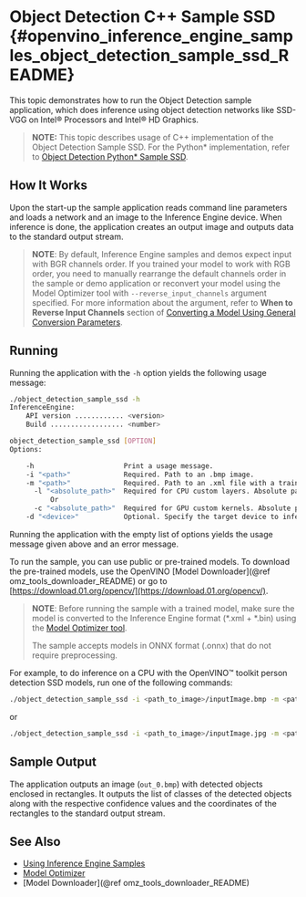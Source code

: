 # Object Detection C++ Sample SSD {#openvino_inference_engine_samples_object_detection_sample_ssd_README}

This topic demonstrates how to run the Object Detection sample application, which does inference using object detection
networks like SSD-VGG on Intel® Processors and Intel® HD Graphics.

> **NOTE:** This topic describes usage of C++ implementation of the Object Detection Sample SSD. For the Python* implementation, refer to [Object Detection Python* Sample SSD](../../ie_bridges/python/sample/object_detection_sample_ssd/README.md).

## How It Works

Upon the start-up the sample application reads command line parameters and loads a network and an image to the Inference
Engine device. When inference is done, the application creates an
output image and outputs data to the standard output stream.

> **NOTE**: By default, Inference Engine samples and demos expect input with BGR channels order. If you trained your model to work with RGB order, you need to manually rearrange the default channels order in the sample or demo application or reconvert your model using the Model Optimizer tool with `--reverse_input_channels` argument specified. For more information about the argument, refer to **When to Reverse Input Channels** section of [Converting a Model Using General Conversion Parameters](../../../docs/MO_DG/prepare_model/convert_model/Converting_Model_General.md).

## Running

Running the application with the <code>-h</code> option yields the following usage message:
```sh
./object_detection_sample_ssd -h
InferenceEngine:
    API version ............ <version>
    Build .................. <number>

object_detection_sample_ssd [OPTION]
Options:

    -h                      Print a usage message.
    -i "<path>"             Required. Path to an .bmp image.
    -m "<path>"             Required. Path to an .xml file with a trained model.
      -l "<absolute_path>"  Required for CPU custom layers. Absolute path to a shared library with the kernels implementations.
          Or
      -c "<absolute_path>"  Required for GPU custom kernels. Absolute path to the .xml file with the kernels descriptions.
    -d "<device>"           Optional. Specify the target device to infer on (the list of available devices is shown below). Default value is CPU. Use "-d HETERO:<comma-separated_devices_list>" format to specify HETERO plugin. Sample will look for a suitable plugin for device specified
```

Running the application with the empty list of options yields the usage message given above and an error message.

To run the sample, you can use public or pre-trained models. To download the pre-trained models, use the OpenVINO [Model Downloader](@ref omz_tools_downloader_README) or go to [https://download.01.org/opencv/](https://download.01.org/opencv/).

> **NOTE**: Before running the sample with a trained model, make sure the model is converted to the Inference Engine format (\*.xml + \*.bin) using the [Model Optimizer tool](../../../docs/MO_DG/Deep_Learning_Model_Optimizer_DevGuide.md).
>
> The sample accepts models in ONNX format (.onnx) that do not require preprocessing.

For example, to do inference on a CPU with the OpenVINO&trade; toolkit person detection SSD models, run one of the following commands:

```sh
./object_detection_sample_ssd -i <path_to_image>/inputImage.bmp -m <path_to_model>person-detection-retail-0013.xml -d CPU
```
or
```sh
./object_detection_sample_ssd -i <path_to_image>/inputImage.jpg -m <path_to_model>person-detection-retail-0002.xml -d CPU
```

## Sample Output

The application outputs an image (`out_0.bmp`) with detected objects enclosed in rectangles. It outputs the list of classes
of the detected objects along with the respective confidence values and the coordinates of the
rectangles to the standard output stream.


## See Also
* [Using Inference Engine Samples](../../../docs/IE_DG/Samples_Overview.md)
* [Model Optimizer](../../../docs/MO_DG/Deep_Learning_Model_Optimizer_DevGuide.md)
* [Model Downloader](@ref omz_tools_downloader_README)
